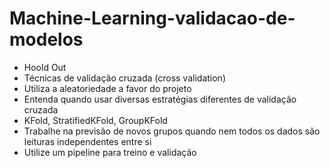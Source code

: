 # Machine-Learning-validacao-de-modelos


- Hoold Out
- Técnicas de validação cruzada (cross validation)
- Utiliza a aleatoriedade a favor do projeto
- Entenda quando usar diversas estratégias diferentes de validação cruzada
- KFold, StratifiedKFold, GroupKFold
- Trabalhe na previsão de novos grupos quando nem todos os dados são leituras independentes entre si
- Utilize um pipeline para treino e validação

